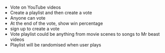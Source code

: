 - Vote on YouTube videos
- Create a playlist and then create a vote
- Anyone can vote
- At the end of the vote, show win percentage
- sign up to create a vote
- Vote playlist could be anything from movie scenes to songs to Mr beast videos
- Playlist will be randomised when user plays